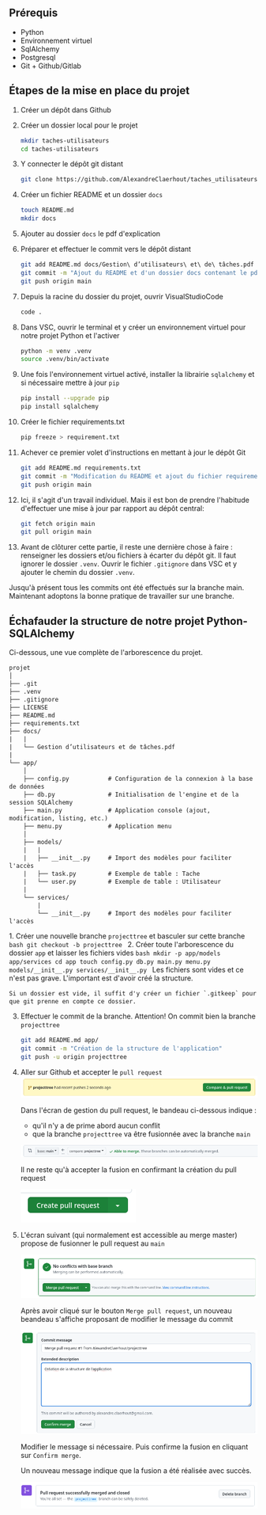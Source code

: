 ## Prérequis

- Python
- Environnement virtuel
- SqlAlchemy
- Postgresql
- Git + Github/Gitlab

## Étapes de la mise en place du projet

1. Créer un dépôt dans Github
2. Créer un dossier local pour le projet
    ```bash
    mkdir taches-utilisateurs
    cd taches-utilisateurs
    ```
3. Y connecter le dépôt git distant
    ```bash
    git clone https://github.com/AlexandreClaerhout/taches_utilisateurs.git
    ```
4. Créer un fichier README et un dossier `docs`
    ```bash
    touch README.md
    mkdir docs
    ```
5. Ajouter au dossier `docs` le pdf d'explication
6. Préparer et effectuer le commit vers le dépôt distant
    ```bash
    git add README.md docs/Gestion\ d’utilisateurs\ et\ de\ tâches.pdf
    git commit -m "Ajout du README et d'un dossier docs contenant le pdf d'explication"
    git push origin main
    ```
7. Depuis la racine du dossier du projet, ouvrir VisualStudioCode
    ```bash
    code .
    ```
8. Dans VSC, ouvrir le terminal et y créer un environnement virtuel pour notre projet Python et l'activer
    ```bash
    python -m venv .venv
    source .venv/bin/activate
    ```
9. Une fois l'environnement virtuel activé, installer la librairie `sqlalchemy` et si nécessaire mettre à jour `pip`
    ```bash
    pip install --upgrade pip
    pip install sqlalchemy
    ```
10. Créer le fichier requirements.txt
    ```bash
    pip freeze > requirement.txt
    ```
11. Achever ce premier volet d'instructions en mettant à jour le dépôt Git
    ```bash
    git add README.md requirements.txt
    git commit -m "Modification du README et ajout du fichier requirements.txt"
    git push origin main
    ```
12. Ici, il s'agit d'un travail individuel. Mais il est bon de prendre l'habitude d'effectuer une mise à jour par rapport au dépôt central:

    ```bash
    git fetch origin main
    git pull origin main
    ```

13. Avant de clôturer cette partie, il reste une dernière chose à faire : renseigner les dossiers et/ou fichiers à écarter du dépôt git. Il faut ignorer le dossier `.venv`. Ouvrir le fichier `.gitignore` dans VSC et y ajouter le chemin du dossier `.venv`.

Jusqu'à présent tous les commits ont été effectués sur la branche main. Maintenant adoptons la bonne pratique de travailler sur une branche.


## Échafauder la structure de notre projet Python-SQLAlchemy

Ci-dessous, une vue complète de l'arborescence du projet.

```
projet
│
├── .git
├── .venv
├── .gitignore
├── LICENSE
├── README.md
├── requirements.txt
├── docs/
|   |
|   └── Gestion d’utilisateurs et de tâches.pdf
|
└── app/
    │
    ├── config.py           # Configuration de la connexion à la base de données
    ├── db.py               # Initialisation de l'engine et de la session SQLAlchemy
    ├── main.py             # Application console (ajout, modification, listing, etc.)
    ├── menu.py             # Application menu 
    │
    ├── models/
    |   |
    |   ├── __init__.py     # Import des modèles pour faciliter l'accès
    |   ├── task.py         # Exemple de table : Tache
    |   └── user.py         # Exemple de table : Utilisateur
    |
    └── services/
        |
        └── __init__.py     # Import des modèles pour faciliter l'accès
```

​​1. Créer une nouvelle branche `projecttree` et basculer sur cette branche
    ```bash
    git checkout -b projecttree
    ```
2. Créer toute l'arborescence du dossier `app` et laisser les fichiers vides
    ```bash
    mkdir -p app/models app/services
    cd app
    touch config.py db.py main.py menu.py models/__init__.py services/__init__.py
    ```
    Les fichiers sont vides et ce n'est pas grave. L'important est d'avoir créé la structure.

    Si un dossier est vide, il suffit d'y créer un fichier `.gitkeep` pour que git prenne en compte ce dossier.
3. Effectuer le commit de la branche. Attention! On commit bien la branche `projecttree`
    ```bash
    git add README.md app/
    git commit -m "Création de la structure de l'application"
    git push -u origin projecttree
    ```
4. Aller sur Github et accepter le `pull request`
    ![Demande de pull request sur Github](docs/new_pull_resquest.png)

    Dans l'écran de gestion du pull request, le bandeau ci-dessous indique :
    - qu'il n'y a de prime abord aucun conflit
    - que la branche `projecttree` va être fusionnée avec la branche `main`

    ![alt text](docs/merge_banner.png)

    Il ne reste qu'à accepter la fusion en confirmant la création du pull request

    ![alt text](docs/create_pull_request.png)

5. L'écran suivant (qui normalement est accessible au merge master) propose de fusionner le pull request au `main`

    ![alt text](docs/merge_pull_request.png)

    Après avoir cliqué sur le bouton `Merge pull request`, un nouveau beandeau s'affiche proposant de modifier le message du commit

    ![alt text](docs/merge_pull_request_commit_message.png)

    Modifier le message si nécessaire. Puis confirme la fusion en cliquant sur `Confirm merge`.

    Un nouveau message indique que la fusion a été réalisée avec succès.

    ![alt text](docs/merge_pull_request_successful.png)
